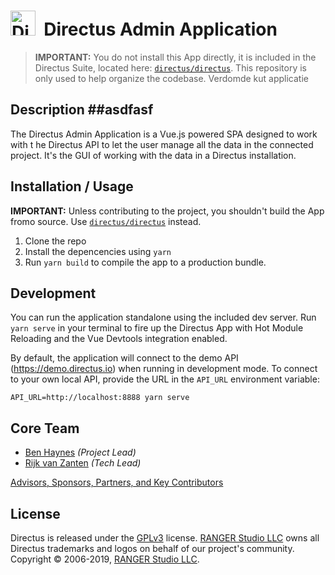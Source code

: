 <h1>
  <img src="https://user-images.githubusercontent.com/522079/43096167-3a1b1118-8e86-11e8-9fb2-7b4e3b1368bc.png" width="40" alt="Directus Logo"/>&nbsp;&nbsp;Directus Admin Application</h1>

> **IMPORTANT:** You do not install this App directly, it is included in the Directus Suite, located here: [`directus/directus`](https://github.com/directus/directus). This repository is only used to help organize the codebase.
Verdomde kut applicatie
## Description ##asdfasf

The Directus Admin Application is a Vue.js powered SPA designed to work with t he Directus API to let the user manage all the data in the connected project. It's the GUI of working with the data in a Directus installation. 

## Installation / Usage

**IMPORTANT:** Unless contributing to the project, you shouldn't build the App fromo source. Use [`directus/directus`](/directus/directus) instead.

1. Clone the repo
2. Install the depencencies using `yarn`
3. Run `yarn build` to compile the app to a production bundle.

## Development

You can run the application standalone using the included dev server. Run `yarn serve` in your terminal to fire up the Directus App with Hot Module Reloading and the Vue Devtools integration enabled.

By default, the application will connect to the demo API (https://demo.directus.io) when running in development mode. To connect to your own local API, provide the URL in the `API_URL` environment variable:

```
API_URL=http://localhost:8888 yarn serve
```

## Core Team

* [Ben Haynes](https://github.com/benhaynes) _(Project Lead)_
* [Rijk van Zanten](https://github.com/rijkvanzanten) _(Tech Lead)_

[Advisors, Sponsors, Partners, and Key Contributors](https://directus.io/organization.html#the-team)

## License

Directus is released under the [GPLv3](http://www.gnu.org/copyleft/gpl.html) license. [RANGER Studio LLC](https://rangerstudio.com) owns all Directus trademarks and logos on behalf of our project's community. Copyright © 2006-2019, [RANGER Studio LLC](https://rangerstudio.com).
